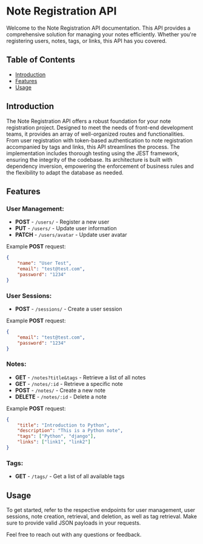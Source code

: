# Note Registration API

Welcome to the Note Registration API documentation. This API provides a comprehensive solution for managing your notes efficiently. Whether you're registering users, notes, tags, or links, this API has you covered.

## Table of Contents

- [Introduction](#introduction)
- [Features](#features)
- [Usage](#usage)

## Introduction

The Note Registration API offers a robust foundation for your note registration project. Designed to meet the needs of front-end development teams, it provides an array of well-organized routes and functionalities. From user registration with token-based authentication to note registration accompanied by tags and links, this API streamlines the process. The implementation includes thorough testing using the JEST framework, ensuring the integrity of the codebase. Its architecture is built with dependency inversion, empowering the enforcement of business rules and the flexibility to adapt the database as needed.

## Features

### User Management:
- **POST** - `/users/` - Register a new user
- **PUT** - `/users/` - Update user information
- **PATCH** - `/users/avatar` - Update user avatar

Example **POST** request:
```json
{
	"name": "User Test",
	"email": "test@test.com",
	"password": "1234"
}
```

### User Sessions:
- **POST** - `/sessions/` - Create a user session

Example **POST** request:
```json
{
	"email": "test@test.com",
	"password": "1234"
}
```

### Notes:
- **GET** - `/notes?title&tags` - Retrieve a list of all notes
- **GET** - `/notes/:id` - Retrieve a specific note
- **POST** - `/notes/` - Create a new note
- **DELETE** - `/notes/:id` - Delete a note

Example **POST** request:
```json
{
    "title": "Introduction to Python",
    "description": "This is a Python note",
    "tags": ["Python", "django"],
    "links": ["link1", "link2"]
}
```

### Tags:
- **GET** - `/tags/` - Get a list of all available tags

## Usage

To get started, refer to the respective endpoints for user management, user sessions, note creation, retrieval, and deletion, as well as tag retrieval. Make sure to provide valid JSON payloads in your requests.


Feel free to reach out with any questions or feedback.